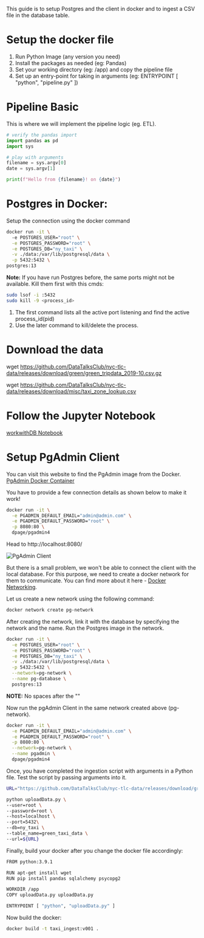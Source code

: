 This guide is to setup Postgres and the client in docker and to ingest a CSV file in the database table.

# Setup the docker file

1. Run Python Image (any version you need)
2. Install the packages as needed (eg: Pandas)
3. Set your working directory (eg: /app) and copy the pipeline file
4. Set up an entry-point for taking in arguments (eg: ENTRYPOINT [ "python", "pipeline.py" ])

# Pipeline Basic
This is where we will implement the pipeline logic (eg. ETL).

```python
# verify the pandas import
import pandas as pd
import sys

# play with arguments
filename = sys.argv[0]
date = sys.argv[1]

print(f"Hello from {filename}! on {date}")
```

# Postgres in Docker:

Setup the connection using the docker command

```bash
docker run -it \  
  -e POSTGRES_USER="root" \
  -e POSTGRES_PASSWORD="root" \
  -e POSTGRES_DB="ny_taxi" \
  -v ./data:/var/lib/postgresql/data \
  -p 5432:5432 \
postgres:13
```

**Note:**
If you have run Postgres before, the same ports might not be available. Kill them first with this cmds:

```bash
sudo lsof -i :5432 
sudo kill -9 <process_id>
```

1. The first command lists all the active port listening and find the active process_id(pid)
2. Use the later command to kill/delete the process.

# Download the data

wget https://github.com/DataTalksClub/nyc-tlc-data/releases/download/green/green_tripdata_2019-10.csv.gz

wget https://github.com/DataTalksClub/nyc-tlc-data/releases/download/misc/taxi_zone_lookup.csv

# Follow the Jupyter Notebook

[workwithDB Notebook](https://github.com/being-invincible/Intro-to-docker-and-postgres/blob/main/workwithDB.ipynb)

# Setup PgAdmin Client

You can visit this website to find the PgAdmin image from the Docker.
[PgAdmin Docker Container](https://www.pgadmin.org/docs/pgadmin4/latest/container_deployment.html)

You have to provide a few connection details as shown below to make it work!

```bash
docker run -it \
  -e PGADMIN_DEFAULT_EMAIL="admin@admin.com" \
  -e PGADMIN_DEFAULT_PASSWORD="root" \
  -p 8080:80 \
  dpage/pgadmin4
```

Head to http://localhost:8080/

![PgAdmin Client](https://github.com/user-attachments/assets/a496a9f1-2fac-47b2-b5dd-c9f3083f205a)

But there is a small problem, we won't be able to connect the client with the local database. For this purpose, we need to create a docker network for them to communicate. You can find more about it here - [Docker Networking](https://docs.docker.com/engine/network/).

Let us create a new network using the following command:
```bash
docker network create pg-network
```

After creating the network, link it with the database by specifying the network and the name. Run the Postgres image in the network.
```bash
docker run -it \
  -e POSTGRES_USER="root" \
  -e POSTGRES_PASSWORD="root" \
  -e POSTGRES_DB="ny_taxi" \
  -v ./data:/var/lib/postgresql/data \
  -p 5432:5432 \
  --network=pg-network \
  --name pg-database \
  postgres:13
```
**NOTE:** No spaces after the "\"

Now run the pgAdmin Client in the same network created above (pg-network).
```bash
docker run -it \
  -e PGADMIN_DEFAULT_EMAIL="admin@admin.com" \
  -e PGADMIN_DEFAULT_PASSWORD="root" \
  -p 8080:80 \
  --network=pg-network \
  --name pgadmin \
  dpage/pgadmin4
```

Once, you have completed the ingestion script with arguments in a Python file. Test the script by passing arguments into it.
```bash
URL="https://github.com/DataTalksClub/nyc-tlc-data/releases/download/green/green_tripdata_2019-10.csv.gz"
```
```bash
python uploadData.py \
--user=root \
--password=root \
--host=localhost \
--port=5432\
--db=ny_taxi \
--table_name=green_taxi_data \
--url=${URL}
```

Finally, build your docker after you change the docker file accordingly:
```bash
FROM python:3.9.1

RUN apt-get install wget
RUN pip install pandas sqlalchemy psycopg2

WORKDIR /app
COPY uploadData.py uploadData.py

ENTRYPOINT [ "python", "uploadData.py" ]
```

Now build the docker:
```bash
docker build -t taxi_ingest:v001 .
```
